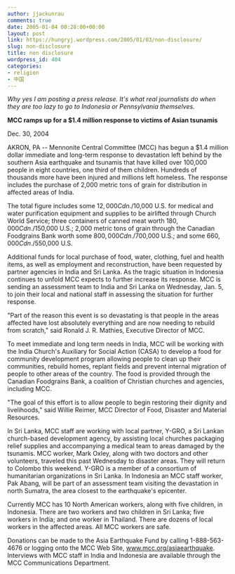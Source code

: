 ```yaml
---
author: jjackunrau
comments: true
date: 2005-01-04 00:28:00+00:00
layout: post
link: https://hungryj.wordpress.com/2005/01/03/non-disclosure/
slug: non-disclosure
title: non disclosure
wordpress_id: 404
categories:
- religion
- 中国
---
```


_Why yes I am posting a press release.  It's what real journalists do when they are too lazy to go to Indonesia or Pennsylvania themselves._  
  
**MCC ramps up for a $1.4 million response to victims of Asian tsunamis**   
  
Dec. 30, 2004   
  
AKRON, PA -- Mennonite Central Committee (MCC) has begun a $1.4 million dollar immediate and long-term response to devastation left behind by the southern Asia earthquake and tsunamis that have killed over 100,000 people in eight countries, one third of them children.  Hundreds of thousands more have been injured and millions left homeless.  The response includes the purchase of 2,000 metric tons of grain for distribution in affected areas of India.   
  
The total figure includes some $12,000 Cdn./$10,000 U.S. for medical and water purification equipment and supplies to be airlifted through Church World Service; three containers of canned meat worth $180,000 Cdn./$150,000 U.S.; 2,000 metric tons of grain through the Canadian Foodgrains Bank worth some $800,000 Cdn./$700,000 U.S.; and some $660,000 Cdn./$550,000 U.S.   
  
Additional funds for local purchase of food, water, clothing, fuel and health items, as well as employment and reconstruction, have been requested by partner agencies in India and Sri Lanka. As the tragic situation in Indonesia continues to unfold MCC expects to further increase its response.  MCC is sending an assessment team to India and Sri Lanka on Wednesday, Jan. 5, to join their local and national staff in assessing the situation for further response.   
  
"Part of the reason this event is so devastating is that people in the areas affected have lost absolutely everything and are now needing to rebuild from scratch," said Ronald J. R. Mathies, Executive Director of MCC.   
  
To meet immediate and long term needs in India, MCC will be working with the India Church's Auxiliary for Social Action (CASA) to develop a food for community development program allowing people to clean up their communities, rebuild homes, replant fields and prevent internal migration of people to other areas of the country. The food is provided through the Canadian Foodgrains Bank, a coalition of Christian churches and agencies, including MCC.   
  
"The goal of this effort is to allow people to begin restoring their dignity and livelihoods," said Willie Reimer, MCC Director of Food, Disaster and Material Resources.   
  
In Sri Lanka, MCC staff are working with local partner, Y-GRO, a Sri Lankan church-based development agency, by assisting local churches packaging relief supplies and accompanying a medical team to areas damaged by the tsunamis. MCC worker, Mark Oxley, along with two doctors and other volunteers, traveled this past Wednesday to disaster areas.  They will return to Colombo this weekend. Y-GRO is a member of a consortium of humanitarian organizations in Sri Lanka.  In Indonesia an MCC staff worker, Pak Abang, will be part of an assessment team visiting the devastation in north Sumatra, the area closest to the earthquake's epicenter.   
  
Currently MCC has 10 North American workers, along with five children, in Indonesia. There are two workers and two children in Sri Lanka; five workers in India; and one worker in Thailand. There are dozens of local workers in the affected areas.  All MCC workers are safe.   
  
Donations can be made to the Asia Earthquake Fund by calling 1-888-563-4676 or logging onto the MCC Web Site, www.mcc.org/asiaearthquake.  Interviews with MCC staff in India and Indonesia are available through the MCC Communications Department.
